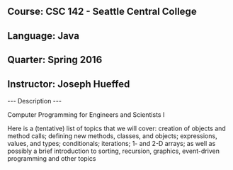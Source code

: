 ## Course: CSC 142 - Seattle Central College
## Language: Java
## Quarter: Spring 2016
## Instructor: Joseph Hueffed

--- Description ---

Computer Programming for Engineers and Scientists I

Here is a (tentative) list of topics that we will cover: creation of objects and method calls; defining new methods, classes, and objects; expressions, values, and types; conditionals; iterations; 1- and 2-D arrays; as well as possibly a brief introduction to sorting, recursion, graphics, event-driven programming and other topics
